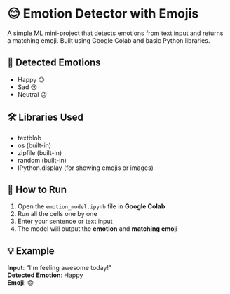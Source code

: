 # 😊 Emotion Detector with Emojis

A simple ML mini-project that detects emotions from text input and returns a matching emoji. Built using Google Colab and basic Python libraries.


## 📌 Detected Emotions
- Happy 😊
- Sad 😢
- Neutral 😐


## 🛠️ Libraries Used
- textblob
- os (built-in)
- zipfile (built-in)
- random (built-in)
- IPython.display (for showing emojis or images)


## 🚀 How to Run
1. Open the `emotion_model.ipynb` file in **Google Colab**
2. Run all the cells one by one
3. Enter your sentence or text input
4. The model will output the **emotion** and **matching emoji**

## 💡 Example
**Input**: "I'm feeling awesome today!"  
**Detected Emotion**: Happy  
**Emoji**: 😊

